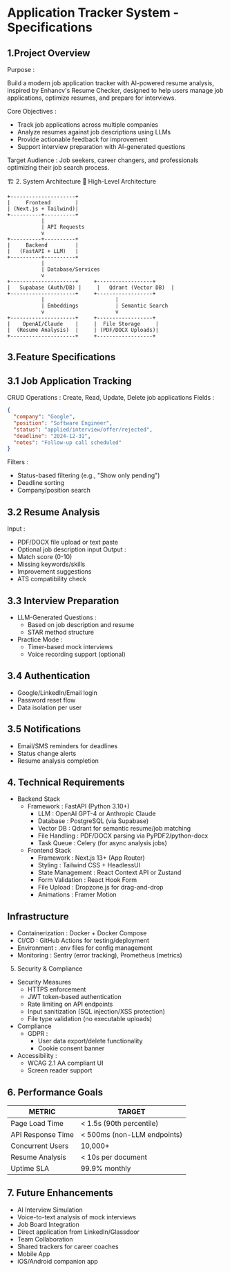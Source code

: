 # Application Tracker System - Specifications

## 1.Project Overview
Purpose :

Build a modern job application tracker with AI-powered resume analysis, inspired by Enhancv's Resume Checker, designed to help users manage job applications, optimize resumes, and prepare for interviews.

Core Objectives :

- Track job applications across multiple companies
- Analyze resumes against job descriptions using LLMs
- Provide actionable feedback for improvement
- Support interview preparation with AI-generated questions

Target Audience :
Job seekers, career changers, and professionals optimizing their job search process.

🏗️ 2. System Architecture
📐 High-Level Architecture

```
+---------------------+
|     Frontend        |
| (Next.js + Tailwind)|
+----------+----------+
           |
           | API Requests
           v
+----------+----------+
|     Backend         |
|   (FastAPI + LLM)   |
+----------+----------+
           |
           | Database/Services
           v
+---------------------+     +------------------+
|   Supabase (Auth/DB) |     |   Qdrant (Vector DB)  |
+---------------------+     +------------------+
           |                       |
           | Embeddings            | Semantic Search
           v                       v
+---------------------+     +------------------+
|    OpenAI/Claude    |     |  File Storage     |
|  (Resume Analysis)  |     | (PDF/DOCX Uploads)|
+---------------------+     +------------------+

```
## 3.Feature Specifications

## 3.1 Job Application Tracking
CRUD Operations : Create, Read, Update, Delete job applications
Fields :
```json
{
  "company": "Google",
  "position": "Software Engineer",
  "status": "applied/interview/offer/rejected",
  "deadline": "2024-12-31",
  "notes": "Follow-up call scheduled"
}
```

Filters :
- Status-based filtering (e.g., "Show only pending")
- Deadline sorting
- Company/position search
## 3.2 Resume Analysis
Input :
- PDF/DOCX file upload or text paste
- Optional job description input
Output :
- Match score (0-10)
- Missing keywords/skills
- Improvement suggestions
- ATS compatibility check

## 3.3 Interview Preparation
- LLM-Generated Questions :
    - Based on job description and resume
    - STAR method structure
- Practice Mode :
    - Timer-based mock interviews
    - Voice recording support (optional)


## 3.4 Authentication
- Google/LinkedIn/Email login
- Password reset flow
- Data isolation per user


## 3.5 Notifications
- Email/SMS reminders for deadlines
- Status change alerts
- Resume analysis completion

## 4. Technical Requirements
- Backend Stack
    - Framework : FastAPI (Python 3.10+)
        - LLM : OpenAI GPT-4 or Anthropic Claude
        - Database : PostgreSQL (via Supabase)
        - Vector DB : Qdrant for semantic resume/job matching
        - File Handling : PDF/DOCX parsing via PyPDF2/python-docx
        -  Task Queue : Celery (for async analysis jobs)
    - Frontend Stack
        - Framework : Next.js 13+ (App Router)
        - Styling : Tailwind CSS + HeadlessUI
        - State Management : React Context API or Zustand
        - Form Validation : React Hook Form
        - File Upload : Dropzone.js for drag-and-drop
        - Animations : Framer Motion

## Infrastructure
- Containerization : Docker + Docker Compose
- CI/CD : GitHub Actions for testing/deployment
- Environment : .env files for config management
- Monitoring : Sentry (error tracking), Prometheus (metrics)

5. Security & Compliance
- Security Measures
    - HTTPS enforcement
    - JWT token-based authentication
    - Rate limiting on API endpoints
    - Input sanitization (SQL injection/XSS protection)
    - File type validation (no executable uploads)
- Compliance
    - GDPR :
        - User data export/delete functionality
        - Cookie consent banner
- Accessibility :
    - WCAG 2.1 AA compliant UI  
    - Screen reader support
 

## 6. Performance Goals

| METRIC | TARGET |
|--------|--------|
|Page Load Time | < 1.5s (90th percentile)
API Response Time |< 500ms (non-LLM endpoints)
Concurrent Users |10,000+
Resume Analysis |< 10s per document
Uptime SLA |99.9% monthly


## 7. Future Enhancements
- AI Interview Simulation
- Voice-to-text analysis of mock interviews
- Job Board Integration
- Direct application from LinkedIn/Glassdoor
- Team Collaboration
- Shared trackers for career coaches
- Mobile App
- iOS/Android companion app